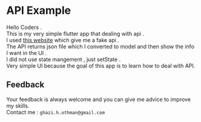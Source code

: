 # API Example

Hello Coders . <br>
This is my very simple flutter app that dealing with api . <br>
I used [this website](https://jsonplaceholder.typicode.com ) which give me a fake api . <br>
The API returns json file which I converted to model and then show the info I want in the UI .<br>
I did not use state mangement , just setState . <br>
Very simple UI because the goal of this app is to learn how to deal with API.<br>

## Feedback
Your feedback is always welcome and you can give me advice to improve my skills. <br>
Contact me : `ghazi.h.othman@gmail.com` 

